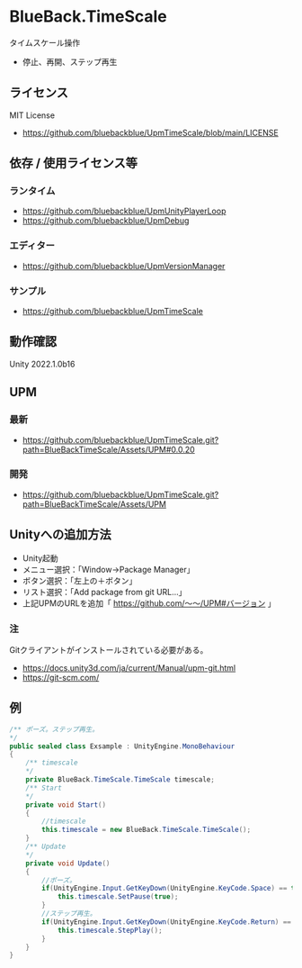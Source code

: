 # BlueBack.TimeScale
タイムスケール操作
* 停止、再開、ステップ再生

## ライセンス
MIT License
* https://github.com/bluebackblue/UpmTimeScale/blob/main/LICENSE

## 依存 / 使用ライセンス等
### ランタイム
* https://github.com/bluebackblue/UpmUnityPlayerLoop
* https://github.com/bluebackblue/UpmDebug
### エディター
* https://github.com/bluebackblue/UpmVersionManager
### サンプル
* https://github.com/bluebackblue/UpmTimeScale

## 動作確認
Unity 2022.1.0b16

## UPM
### 最新
* https://github.com/bluebackblue/UpmTimeScale.git?path=BlueBackTimeScale/Assets/UPM#0.0.20
### 開発
* https://github.com/bluebackblue/UpmTimeScale.git?path=BlueBackTimeScale/Assets/UPM

## Unityへの追加方法
* Unity起動
* メニュー選択：「Window->Package Manager」
* ボタン選択：「左上の＋ボタン」
* リスト選択：「Add package from git URL...」
* 上記UPMのURLを追加「 https://github.com/～～/UPM#バージョン 」
### 注
Gitクライアントがインストールされている必要がある。
* https://docs.unity3d.com/ja/current/Manual/upm-git.html
* https://git-scm.com/

## 例
```cs
/** ポーズ。ステップ再生。
*/
public sealed class Exsample : UnityEngine.MonoBehaviour
{
	/** timescale
	*/
	private BlueBack.TimeScale.TimeScale timescale;
	/** Start
	*/
	private void Start()
	{
		//timescale
		this.timescale = new BlueBack.TimeScale.TimeScale();
	}
	/** Update
	*/
	private void Update()
	{
		//ポーズ。
		if(UnityEngine.Input.GetKeyDown(UnityEngine.KeyCode.Space) == true){
			this.timescale.SetPause(true);
		}
		//ステップ再生。
		if(UnityEngine.Input.GetKeyDown(UnityEngine.KeyCode.Return) == true){
			this.timescale.StepPlay();
		}
	}
}
```


